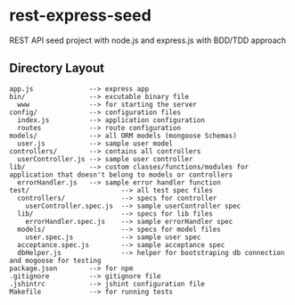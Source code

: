 rest-express-seed
=================

REST API seed project with node.js and express.js with BDD/TDD approach

## Directory Layout
    
    app.js              --> express app
    bin/                --> excutable binary file
      www               --> for starting the server
    config/             --> configuration files
      index.js          --> application configuration
      routes            --> route configuration
    models/             --> all ORM models (mongoose Schemas)
      user.js           --> sample user model
    controllers/        --> contains all controllers
      userController.js --> sample user controller
    lib/                --> custom classes/functions/modules for application that doesn't belong to models or controllers
      errorHandler.js   --> sample error handler function
    test/                       --> all test spec files
      controllers/              --> specs for controller
        userController.spec.js  --> sample userController spec
      lib/                      --> specs for lib files
        errorHandler.spec.js    --> sample errorHandler spec
      models/                   --> specs for model files
        user.spec.js            --> sample user spec
      acceptance.spec.js        --> sample acceptance spec
      dbHelper.js               --> helper for bootstraping db connection and mogoose for testing
    package.json        --> for npm
    .gitignore          --> gitignore file
    .jshintrc           --> jshint configuration file
    Makefile            --> for running tests
